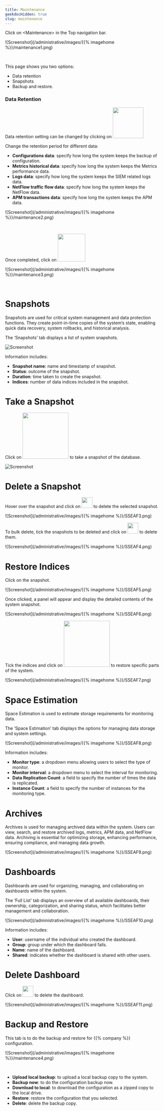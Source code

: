 ```yaml
---
title: Maintenance
geekdocHidden: true
slug: maintenance
---
```


Click on \<Maintenance> in the Top navigation bar.

![Screenshot](/administrative/images/{{% imagehome %}}/maintenance1.png)

&nbsp;

This page shows you two options:

* Data retention
* Snapshots
* Backup and restore.

### Data Retention

Data retention setting can be changed by clicking on <img src="/administrative/images/{{% imagehome %}}/changesettingsicon.png" width="100px">

Change the retention period for different data:

* **Configurations data**: specify how long the system keeps the backup of configuration.
* **Metrics historical data**: specify how long the system keeps the Metrics performance data.
* **Logs data**: specify how long the system keeps the SIEM related logs data.
* **NetFlow traffic flow data**: specify how long the system keeps the NetFlow data.
* **APM transactions data**: specify how long the system keeps the APM data.

![Screenshot](/administrative/images/{{% imagehome %}}/maintenance2.png)

&nbsp;

Once completed, click on <img src="/administrative/images/{{% imagehome %}}/savesettingsicon.png" width="90px">

![Screenshot](/administrative/images/{{% imagehome %}}/maintenance3.png)

&nbsp;

# Snapshots 

Snapshots are used for critical system management and data protection functions. They create point-in-time copies of the system’s state, enabling quick data recovery, system rollbacks, and historical analysis. 

The ‘Snapshots’ tab displays a list of system snapshots.

![Screenshot](/administrative/images/netgain/SSEAF1.png)

Information includes:

* **Snapshot name**: name and timestamp of snapshot.
* **Status**: outcome of the snapshot.
* **Duration**: time taken to create the snapshot.
* **Indices**: number of data indices included in the snapshot.

# Take a Snapshot 

Click on <img src="/administrative/images/{{% imagehome %}}/snapshot.png" width="150px"> to take a snapshot of the database.

![Screenshot](/administrative/images/netgain/SSEAF2.png)

# Delete a Snapshot

Hover over the snapshot and click on <img src="/administrative/images/{{% imagehome %}}/trash.PNG" width="35px"> to delete the selected snapshot.

![Screenshot](/administrative/images/{{% imagehome %}}/SSEAF3.png)

To bulk delete, tick the snapshots to be deleted and click on <img src="/administrative/images/{{% imagehome %}}/trash2.PNG" width="35px"> to delete them.

![Screenshot](/administrative/images/{{% imagehome %}}/SSEAF4.png)

# Restore Indices

Click on the snapshot.

![Screenshot](/administrative/images/{{% imagehome %}}/SSEAF5.png)

Once clicked, a panel will appear and display the detailed contents of the system snapshot.

![Screenshot](/administrative/images/{{% imagehome %}}/SSEAF6.png)

Tick the indices and click on <img src="/administrative/images/{{% imagehome %}}/restore.PNG" width="150px"> to restore specific parts of the system.

![Screenshot](/administrative/images/{{% imagehome %}}/SSEAF7.png)

# Space Estimation 

Space Estimation is used to estimate storage requirements for monitoring data.

The ‘Space Estimation’ tab displays the options for managing data storage and system settings.

![Screenshot](/administrative/images/{{% imagehome %}}/SSEAF8.png)

Information includes:

* **Monitor type**: a dropdown menu allowing users to select the type of monitor.
* **Monitor interval**: a dropdown menu to select the interval for monitoring.
* **Data Replication Count**: a field to specify the number of times the data is replicated.
* **Instance Count**: a field to specify the number of instances for the monitoring type.

# Archives 

Archives is used for managing archived data within the system. Users can view, search, and restore archived logs, metrics, APM data, and NetFlow data. Archiving is essential for optimizing storage, enhancing performance, ensuring compliance, and managing data growth.

![Screenshot](/administrative/images/{{% imagehome %}}/SSEAF9.png)

# Dashboards

Dashboards are used for organizing, managing, and collaborating on dashboards within the system.

The ‘Full List’ tab displays an overview of all available dashboards, their ownership, categorization, and sharing status, which facilitates better management and collaboration.

![Screenshot](/administrative/images/{{% imagehome %}}/SSEAF10.png)

Information includes:

* **User**: username of the individual who created the dashboard.
* **Group**: group under which the dashboard falls.
* **Name**: name of the dashboard.
* **Shared**: indicates whether the dashboard is shared with other users.

# Delete Dashboard

Click on <img src="/administrative/images/{{% imagehome %}}/trash.PNG" width="35px"> to delete the dashboard.

![Screenshot](/administrative/images/{{% imagehome %}}/SSEAF11.png)

# Backup and Restore

This tab is to do the backup and restore for {{% company %}} configuration.

![Screenshot](/administrative/images/{{% imagehome %}}/maintenance4.png)

&nbsp;

* **Upload local backup**: to upload a local backup copy to the system.
* **Backup now**: to do the configuration backup now.
* **Download to local**: to download the configuration as a zipped copy to the local drive.
* **Restore**: restore the configuration that you selected.
* **Delete**: delete the backup copy.
